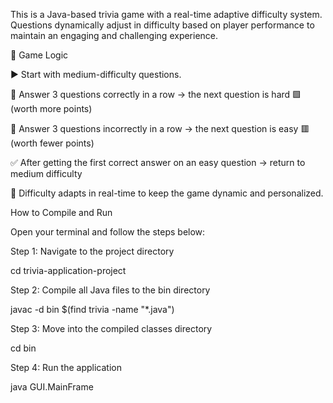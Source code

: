 This is a Java-based trivia game with a real-time adaptive difficulty system. Questions dynamically adjust in difficulty based on player performance to maintain an engaging and challenging experience.

🧠 Game Logic

▶️ Start with medium-difficulty questions.

🔼 Answer 3 questions correctly in a row → the next question is hard 🟩 (worth more points)

🔽 Answer 3 questions incorrectly in a row → the next question is easy 🟥 (worth fewer points)

✅ After getting the first correct answer on an easy question → return to medium difficulty

🧠 Difficulty adapts in real-time to keep the game dynamic and personalized.

How to Compile and Run

Open your terminal and follow the steps below:

Step 1: Navigate to the project directory

cd trivia-application-project


Step 2: Compile all Java files to the bin directory

javac -d bin $(find trivia -name "*.java")

 
Step 3: Move into the compiled classes directory

cd bin


Step 4: Run the application

java GUI.MainFrame